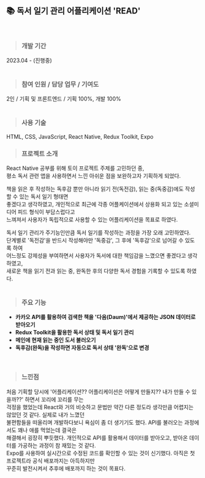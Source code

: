 ## 📚 독서 일기 관리 어플리케이션 'READ'
<br />  

> ### 개발 기간
2023.04 - (진행중)  
<br />   

> ### 참여 인원 / 담당 업무 / 기여도
2인 / 기획 및 프론트엔드 / 기획 100%, 개발 100%    
<br />   

> ### 사용 기술
HTML, CSS, JavaScript, React Native, Redux Toolkit, Expo
<br /> 

> ### 프로젝트 소개
React Native 공부를 위해 토이 프로젝트 주제를 고민하던 중,   
평소 독서 관련 앱을 사용하면서 느낀 아쉬운 점을 보완하고자 기획하게 되었다.   

책을 읽은 후 작성하는 독후감 뿐만 아니라 읽기 전(독전감), 읽는 중(독중감)에도 작성할 수 있는 독서 일기 형태면   
좋겠다고 생각하였고, 개인적으로 최근에 각종 어플케이션에서 상용화 되고 있는 소셜미디어 피드 형식이 부담스럽다고   
느껴져서 사용자가 독립적으로 사용할 수 있는 어플리케이션을 목표로 하였다.   

독서 일기 관리가 주기능인만큼 독서 일기를 작성하는 과정을 가장 오래 고민하였다.   
단계별로 '독전감'을 반드시 작성해야만 '독중감', 그 후에 '독후감'으로 넘어갈 수 있도록 하여    
어느정도 강제성을 부여하면서 사용자가 독서에 대한 책임감을 느꼈으면 좋겠다고 생각하였고,   
새로운 책을 읽기 전과 읽는 중, 완독한 후의 다양한 독서 경험을 기록할 수 있도록 하였다.    
<br />

> ### 주요 기능
- **카카오 API를 활용하여 검색한 책을 '다음(Daum)'에서 제공하는 JSON 데이터로 받아오기**
- **Redux Toolkit을 활용한 독서 상태 및 독서 일기 관리**
- **메인에 현재 읽는 중인 도서 불러오기**
- **독후감(완독)을 작성하면 자동으로 독서 상태 '완독'으로 변경**   
<br />

> ### 느낀점
처음 기획할 당시에 '어플리케이션?? 어플리케이션은 어떻게 만들지?? 내가 만들 수 있을까??' 하면서 꼬리에 꼬리를 무는    
걱정을 했었는데 React와 거의 비슷하고 문법만 약간 다른 정도라 생각만큼 어렵지는 않았던 것 같다. 실제로 내가 느꼈던   
불편함들을 떠올리며 개발하다보니 욕심이 좀 더 생기기도 했다. API를 불러오는 과정에서도 꽤나 애를 먹었는데 결국은   
해결해서 굉장히 뿌듯했다. 개인적으로 API를 활용해서 데이터를 받아오고, 받아온 데이터를 가공하는 과정이 참 재밌는 것 같다.   
Expo를 사용하여 실시간으로 수정된 코드를 확인할 수 있는 것이 신기했다. 아직은 첫 프로젝트라 공식 배포까지는 아득하지만   
꾸준히 발전시켜서 추후에 배포까지 하는 것이 목표다.

